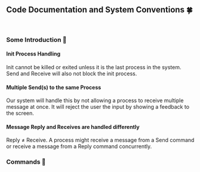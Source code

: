 ## Code Documentation and System Conventions 🍀
<br>



### Some Introduction 🍯
#### Init Process Handling
Init cannot be killed or exited unless it is the last process in the system. 
Send and Receive will also not block the init process.

#### Multiple Send(s) to the same Process
Our system will handle this by not allowing a process to receive multiple message at once. 
It will reject the user the input by showing a feedback to the screen. 

#### Message Reply and Receives are handled differently
Reply ≠ Receive. A process might receive a message from a Send command or receive a message from a Reply command concurrently. 


### Commands 🍵

